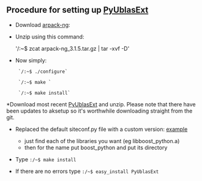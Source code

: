 ## Procedure for setting up [PyUblasExt](http://git.tiker.net/pyublasext.git/snapshot/a10af3278f2ebdf7d396644dafd681ab73000183.tar.gz)

* Download [arpack-ng](http://forge.scilab.org/index.php/p/arpack-ng/downloads/):

* Unzip using this command:

	'/:~$ zcat arpack-ng_3.1.5.tar.gz | tar -xvf -D'

* Now simply:
       
       `/:~$ ./configure`

       `/:~$ make `
       
       `/:~$ make install`

*Download most recent [PyUblasExt](http://git.tiker.net/pyublasext.git/snapshot/a10af3278f2ebdf7d396644dafd681ab73000183.tar.gz) and unzip. Please note that there have been updates to aksetup so it's worthwhile downloading straight from the git.

* Replaced the default siteconf.py file with a custom version: [example](https://github.com/strangeup/Quantum-Chaology/blob/master/Inducer-Bindings-Tests/siteconf.py)
	* just find each of the libraries you want (eg libboost_python.a)
	* then for the name put boost_python and put its directory

* Type `:/~$ make install`
* If there are no errors type `:/~$ easy_install PyUblasExt`  
